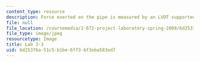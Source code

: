 ```yaml
---
content_type: resource
description: Force exerted on the pipe is measured by an LVDT supported as a cantilever.
file: null
file_location: /coursemedia/2-672-project-laboratory-spring-2009/6d25376a51c5b1be6ff3bf3eba583ed7_lab3-3.jpg
file_type: image/jpeg
resourcetype: Image
title: Lab 3-3
uid: 6d25376a-51c5-b1be-6ff3-bf3eba583ed7
---
```

